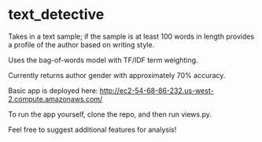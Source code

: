 text_detective
==============

Takes in a text sample; if the sample is at least 100 words in length provides a profile of the author based on writing style. 

Uses the bag-of-words model with TF/IDF term weighting.

Currently returns author gender with approximately 70% accuracy.

Basic app is deployed here: http://ec2-54-68-86-232.us-west-2.compute.amazonaws.com/

To run the app yourself, clone the repo, and then run views.py.

Feel free to suggest additional features for analysis!

